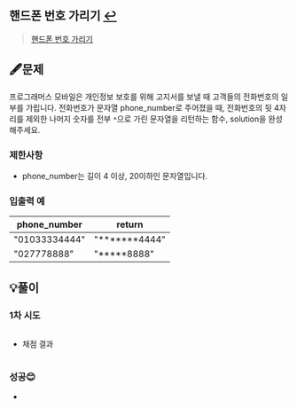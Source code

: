 ## 핸드폰 번호 가리기 [↩](../programmers_practice)

> [핸드폰 번호 가리기](https://programmers.co.kr/learn/courses/30/lessons/12948)

## 🖋️문제

프로그래머스 모바일은 개인정보 보호를 위해 고지서를 보낼 때 고객들의 전화번호의 일부를 가립니다.
전화번호가 문자열 phone_number로 주어졌을 때, 전화번호의 뒷 4자리를 제외한 나머지 숫자를 전부 `*`으로 가린 문자열을 리턴하는 함수, solution을 완성해주세요.

### 제한사항

- phone_number는 길이 4 이상, 20이하인 문자열입니다.

### 입출력 예

| phone_number  | return        |
| ------------- | ------------- |
| "01033334444" | "*******4444" |
| "027778888"   | "*****8888"   |

## 💡풀이

### 1차 시도

```python

```

* 채점 결과

```python

```

### 성공😊
- 

